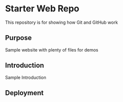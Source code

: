 # Starter Web Repo

This repository is for showing how Git and GitHub work

## Purpose

Sample website with plenty of files for demos

## Introduction

Sample Introduction

## Deployment